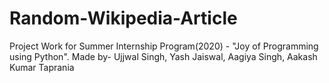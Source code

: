 # Random-Wikipedia-Article
Project Work for Summer Internship Program(2020) - "Joy of Programming using Python".
Made by- Ujjwal Singh, Yash Jaiswal, Aagiya Singh, Aakash Kumar Taprania 
